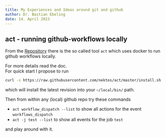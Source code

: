 ```yaml
---
title: My Experiences and Ideas around git and github
author: Dr. Bastian Ebeling
date: 14. April 2023
---
```


## act - running github-workflows locally

From the [Repository](https://github.com/nektos/act) there is the so called tool `act` which uses docker to run github workflows locally.

For more details read the doc.  
For quick start I propose to run

```sh
curl -s https://raw.githubusercontent.com/nektos/act/master/install.sh | bash -s -- -b ~/.local/bin
```

which will install the latest revision into your `~/local/bin/` path.

Then from within any (local) github repo try these commands

- `act workflow_dispatch --list` to show all actions for the event `workflows_dispatch`
- `act -j test --list` to show all events for the job `test`

and play around with it.
